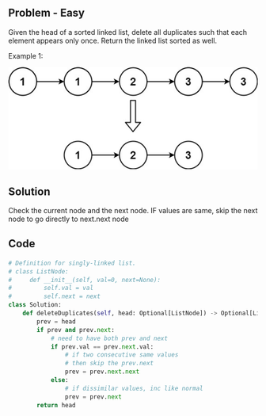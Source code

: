 ## Problem - Easy

Given the head of a sorted linked list, delete all duplicates such that each element appears only once. Return the linked list sorted as well.

Example 1:

![](images/83.jpg)


## Solution

Check the current node and the next node. IF values are same, skip the next node to go directly to next.next node

## Code

```python
# Definition for singly-linked list.
# class ListNode:
#     def __init__(self, val=0, next=None):
#         self.val = val
#         self.next = next
class Solution:
    def deleteDuplicates(self, head: Optional[ListNode]) -> Optional[ListNode]:
        prev = head
        if prev and prev.next:
            # need to have both prev and next
            if prev.val == prev.next.val:
                # if two consecutive same values
                # then skip the prev.next
                prev = prev.next.next
            else:
                # if dissimilar values, inc like normal
                prev = prev.next
        return head
```
